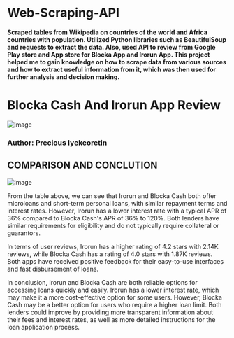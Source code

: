 # Web-Scraping-API
**Scraped tables from Wikipedia on countries of the world and Africa countries with population. Utilized Python libraries such as BeautifulSoup and requests to extract the data. Also, used API to review from Google Play store and App store for Blocka App and Irorun App. This project helped me to gain knowledge on how to scrape data from various sources and how to extract useful information from it, which was then used for further analysis and decision making.**

# Blocka Cash And Irorun App Review 
![image](https://user-images.githubusercontent.com/93994545/214842406-3290c775-424c-4e63-a2bb-fba40e60c198.png)
### Author: Precious Iyekeoretin

## COMPARISON AND CONCLUTION
![image](https://user-images.githubusercontent.com/93994545/214842469-da03df5a-4446-4925-b31c-857dfac54aaf.png)

From the table above, we can see that Irorun and Blocka Cash both offer microloans and short-term personal loans, with similar repayment terms and interest rates. However, Irorun has a lower interest rate with a typical APR of 36% compared to Blocka Cash's APR of 36% to 120%. Both lenders have similar requirements for eligibility and do not typically require collateral or guarantors.

In terms of user reviews, Irorun has a higher rating of 4.2 stars with 2.14K reviews, while Blocka Cash has a rating of 4.0 stars with 1.87K reviews. Both apps have received positive feedback for their easy-to-use interfaces and fast disbursement of loans.

In conclusion, Irorun and Blocka Cash are both reliable options for accessing loans quickly and easily. Irorun has a lower interest rate, which may make it a more cost-effective option for some users. However, Blocka Cash may be a better option for users who require a higher loan limit. Both lenders could improve by providing more transparent information about their fees and interest rates, as well as more detailed instructions for the loan application process.
